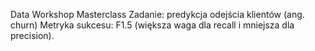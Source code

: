 Data Workshop Masterclass
Zadanie: predykcja odejścia klientów (ang. churn)
Metryka sukcesu: F1.5 (większa waga dla recall i mniejsza dla precision).
